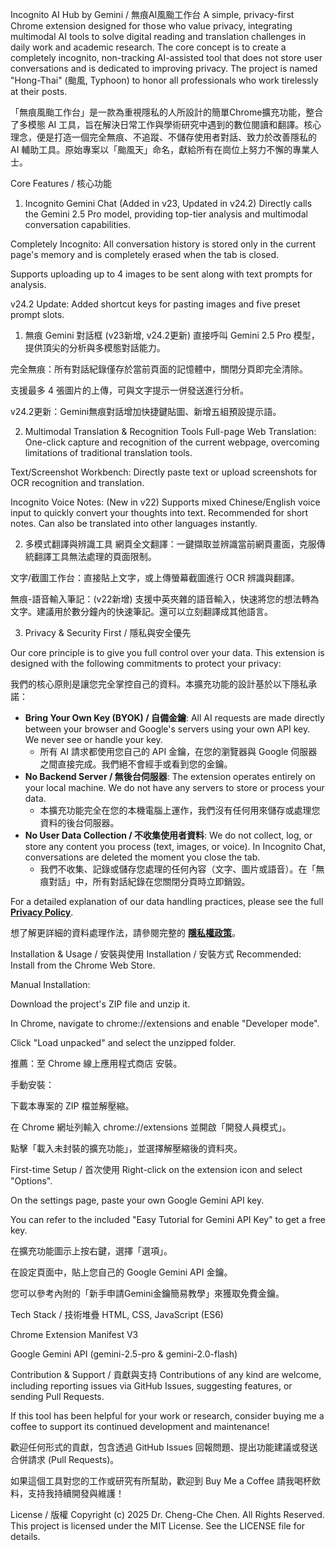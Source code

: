 Incognito AI Hub by Gemini / 無痕AI風颱工作台
A simple, privacy-first Chrome extension designed for those who value privacy, integrating multimodal AI tools to solve digital reading and translation challenges in daily work and academic research. The core concept is to create a completely incognito, non-tracking AI-assisted tool that does not store user conversations and is dedicated to improving privacy. The project is named "Hong-Thai" (颱風, Typhoon) to honor all professionals who work tirelessly at their posts.

「無痕風颱工作台」是一款為重視隱私的人所設計的簡單Chrome擴充功能，整合了多模態 AI 工具，旨在解決日常工作與學術研究中遇到的數位閱讀和翻譯。核心理念，便是打造一個完全無痕、不追蹤、不儲存使用者對話、致力於改善隱私的 AI 輔助工具。原始專案以「颱風天」命名，獻給所有在崗位上努力不懈的專業人士。

Core Features / 核心功能
1. Incognito Gemini Chat (Added in v23, Updated in v24.2)
Directly calls the Gemini 2.5 Pro model, providing top-tier analysis and multimodal conversation capabilities.

Completely Incognito: All conversation history is stored only in the current page's memory and is completely erased when the tab is closed.

Supports uploading up to 4 images to be sent along with text prompts for analysis.

v24.2 Update: Added shortcut keys for pasting images and five preset prompt slots.

1. 無痕 Gemini 對話框 (v23新增, v24.2更新)
直接呼叫 Gemini 2.5 Pro 模型，提供頂尖的分析與多模態對話能力。

完全無痕：所有對話紀錄僅存於當前頁面的記憶體中，關閉分頁即完全清除。

支援最多 4 張圖片的上傳，可與文字提示一併發送進行分析。

v24.2更新：Gemini無痕對話增加快捷鍵貼圖、新增五組預設提示語。

2. Multimodal Translation & Recognition Tools
Full-page Web Translation: One-click capture and recognition of the current webpage, overcoming limitations of traditional translation tools.

Text/Screenshot Workbench: Directly paste text or upload screenshots for OCR recognition and translation.

Incognito Voice Notes: (New in v22) Supports mixed Chinese/English voice input to quickly convert your thoughts into text. Recommended for short notes. Can also be translated into other languages instantly.

2. 多模式翻譯與辨識工具
網頁全文翻譯：一鍵擷取並辨識當前網頁畫面，克服傳統翻譯工具無法處理的頁面限制。

文字/截圖工作台：直接貼上文字，或上傳螢幕截圖進行 OCR 辨識與翻譯。

無痕-語音輸入筆記：(v22新增) 支援中英夾雜的語音輸入，快速將您的想法轉為文字。建議用於數分鐘內的快速筆記。還可以立刻翻譯成其他語言。

3. Privacy & Security First / 隱私與安全優先

Our core principle is to give you full control over your data. This extension is designed with the following commitments to protect your privacy:

我們的核心原則是讓您完全掌控自己的資料。本擴充功能的設計基於以下隱私承諾：

* **Bring Your Own Key (BYOK) / 自備金鑰**: All AI requests are made directly between your browser and Google's servers using your own API key. We never see or handle your key.
    * 所有 AI 請求都使用您自己的 API 金鑰，在您的瀏覽器與 Google 伺服器之間直接完成。我們絕不會經手或看到您的金鑰。
* **No Backend Server / 無後台伺服器**: The extension operates entirely on your local machine. We do not have any servers to store or process your data.
    * 本擴充功能完全在您的本機電腦上運作，我們沒有任何用來儲存或處理您資料的後台伺服器。
* **No User Data Collection / 不收集使用者資料**: We do not collect, log, or store any content you process (text, images, or voice). In Incognito Chat, conversations are deleted the moment you close the tab.
    * 我們不收集、記錄或儲存您處理的任何內容（文字、圖片或語音）。在「無痕對話」中，所有對話紀錄在您關閉分頁時立即銷毀。

For a detailed explanation of our data handling practices, please see the full **[Privacy Policy](privacy.html)**.

想了解更詳細的資料處理作法，請參閱完整的 **[隱私權政策](privacy.html)**。

Installation & Usage / 安裝與使用
Installation / 安裝方式
Recommended: Install from the Chrome Web Store.

Manual Installation:

Download the project's ZIP file and unzip it.

In Chrome, navigate to chrome://extensions and enable "Developer mode".

Click "Load unpacked" and select the unzipped folder.

推薦：至 Chrome 線上應用程式商店 安裝。

手動安裝：

下載本專案的 ZIP 檔並解壓縮。

在 Chrome 網址列輸入 chrome://extensions 並開啟「開發人員模式」。

點擊「載入未封裝的擴充功能」，並選擇解壓縮後的資料夾。

First-time Setup / 首次使用
Right-click on the extension icon and select "Options".

On the settings page, paste your own Google Gemini API key.

You can refer to the included "Easy Tutorial for Gemini API Key" to get a free key.

在擴充功能圖示上按右鍵，選擇「選項」。

在設定頁面中，貼上您自己的 Google Gemini API 金鑰。

您可以參考內附的「新手申請Gemini金鑰簡易教學」來獲取免費金鑰。

Tech Stack / 技術堆疊
HTML, CSS, JavaScript (ES6)

Chrome Extension Manifest V3

Google Gemini API (gemini-2.5-pro & gemini-2.0-flash)

Contribution & Support / 貢獻與支持
Contributions of any kind are welcome, including reporting issues via GitHub Issues, suggesting features, or sending Pull Requests.

If this tool has been helpful for your work or research, consider buying me a coffee to support its continued development and maintenance!

歡迎任何形式的貢獻，包含透過 GitHub Issues 回報問題、提出功能建議或發送合併請求 (Pull Requests)。

如果這個工具對您的工作或研究有所幫助，歡迎到 Buy Me a Coffee 請我喝杯飲料，支持我持續開發與維護！

License / 版權
Copyright (c) 2025 Dr. Cheng-Che Chen. All Rights Reserved.
This project is licensed under the MIT License. See the LICENSE file for details.